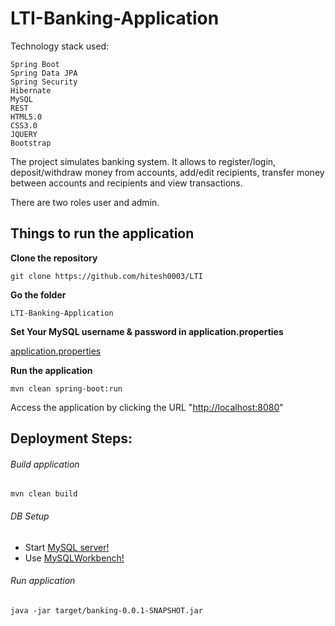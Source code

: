 # LTI-Banking-Application

Technology stack used:

```
Spring Boot
Spring Data JPA
Spring Security
Hibernate
MySQL
REST
HTML5.0
CSS3.0
JQUERY
Bootstrap
```

The project simulates banking system. It allows to register/login, deposit/withdraw money from accounts, add/edit recipients, transfer money between accounts and recipients and view transactions.

There are two roles user and admin.

## Things to run the application

__Clone the repository__

```
git clone https://github.com/hitesh0003/LTI 
```

__Go the folder__

```
LTI-Banking-Application
```

__Set Your MySQL username & password in application.properties__

[application.properties](../../src/main/resources/application.properties)

__Run the application__

```
mvn clean spring-boot:run
```

Access the application by clicking the URL "[http://localhost:8080](http://localhost:8080)"

## Deployment Steps:
###### Build application
```
mvn clean build
```
###### DB Setup
 * Start [MySQL server!](https://dev.mysql.com/downloads/mysql/)
 * Use [MySQLWorkbench!](https://www.mysql.com/products/workbench/)

###### Run application
```
java -jar target/banking-0.0.1-SNAPSHOT.jar
```